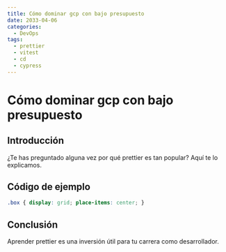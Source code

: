 ```yaml
---
title: Cómo dominar gcp con bajo presupuesto
date: 2033-04-06
categories:
  - DevOps
tags:
  - prettier
  - vitest
  - cd
  - cypress
---
```


# Cómo dominar gcp con bajo presupuesto

## Introducción

¿Te has preguntado alguna vez por qué prettier es tan popular? Aquí te lo explicamos.

## Código de ejemplo

```css
.box { display: grid; place-items: center; }
```

## Conclusión

Aprender prettier es una inversión útil para tu carrera como desarrollador.